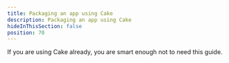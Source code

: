 ```yaml
---
title: Packaging an app using Cake
description: Packaging an app using Cake
hideInThisSection: false
position: 70
---
```


If you are using Cake already, you are smart enough not to need this guide.